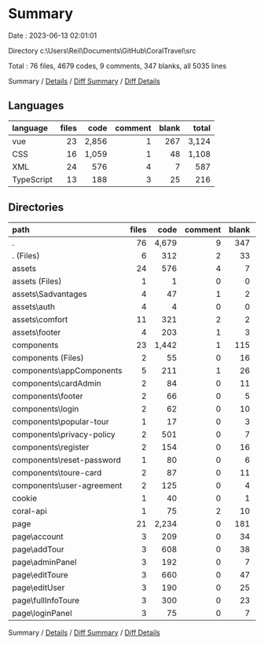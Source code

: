 # Summary

Date : 2023-06-13 02:01:01

Directory c:\\Users\\Reil\\Documents\\GitHub\\CoralTravel\\src

Total : 76 files,  4679 codes, 9 comments, 347 blanks, all 5035 lines

Summary / [Details](details.md) / [Diff Summary](diff.md) / [Diff Details](diff-details.md)

## Languages
| language | files | code | comment | blank | total |
| :--- | ---: | ---: | ---: | ---: | ---: |
| vue | 23 | 2,856 | 1 | 267 | 3,124 |
| CSS | 16 | 1,059 | 1 | 48 | 1,108 |
| XML | 24 | 576 | 4 | 7 | 587 |
| TypeScript | 13 | 188 | 3 | 25 | 216 |

## Directories
| path | files | code | comment | blank | total |
| :--- | ---: | ---: | ---: | ---: | ---: |
| . | 76 | 4,679 | 9 | 347 | 5,035 |
| . (Files) | 6 | 312 | 2 | 33 | 347 |
| assets | 24 | 576 | 4 | 7 | 587 |
| assets (Files) | 1 | 1 | 0 | 0 | 1 |
| assets\\Sadvantages | 4 | 47 | 1 | 2 | 50 |
| assets\\auth | 4 | 4 | 0 | 0 | 4 |
| assets\\comfort | 11 | 321 | 2 | 2 | 325 |
| assets\\footer | 4 | 203 | 1 | 3 | 207 |
| components | 23 | 1,442 | 1 | 115 | 1,558 |
| components (Files) | 2 | 55 | 0 | 16 | 71 |
| components\\appComponents | 5 | 211 | 1 | 26 | 238 |
| components\\cardAdmin | 2 | 84 | 0 | 11 | 95 |
| components\\footer | 2 | 66 | 0 | 5 | 71 |
| components\\login | 2 | 62 | 0 | 10 | 72 |
| components\\popular-tour | 1 | 17 | 0 | 3 | 20 |
| components\\privacy-policy | 2 | 501 | 0 | 7 | 508 |
| components\\register | 2 | 154 | 0 | 16 | 170 |
| components\\reset-password | 1 | 80 | 0 | 6 | 86 |
| components\\toure-card | 2 | 87 | 0 | 11 | 98 |
| components\\user-agreement | 2 | 125 | 0 | 4 | 129 |
| cookie | 1 | 40 | 0 | 1 | 41 |
| coral-api | 1 | 75 | 2 | 10 | 87 |
| page | 21 | 2,234 | 0 | 181 | 2,415 |
| page\\account | 3 | 209 | 0 | 34 | 243 |
| page\\addTour | 3 | 608 | 0 | 38 | 646 |
| page\\adminPanel | 3 | 192 | 0 | 7 | 199 |
| page\\editToure | 3 | 660 | 0 | 47 | 707 |
| page\\editUser | 3 | 190 | 0 | 25 | 215 |
| page\\fullInfoToure | 3 | 300 | 0 | 23 | 323 |
| page\\loginPanel | 3 | 75 | 0 | 7 | 82 |

Summary / [Details](details.md) / [Diff Summary](diff.md) / [Diff Details](diff-details.md)